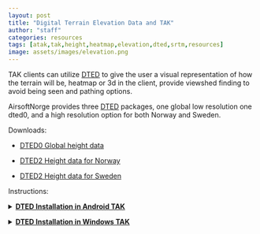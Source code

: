 ```yaml
---
layout: post
title: "Digital Terrain Elevation Data and TAK"
author: "staff"
categories: resources
tags: [atak,tak,height,heatmap,elevation,dted,srtm,resources]
image: assets/images/elevation.png
---
```


TAK clients can utilize [DTED](https://en.wikipedia.org/wiki/DTED) to give the user a visual representation of how the terrain will be, heatmap or 3d in the client, provide viewshed finding to avoid being seen and pathing options. 

AirsoftNorge provides three [DTED](https://en.wikipedia.org/wiki/DTED) packages, one global low resolution one dted0, and a high resolution option for both Norway and Sweden. 

Downloads:

* [DTED0 Global height data](https://github.com/airsoftnorge/DTED0-World/archive/refs/heads/main.zip)

* [DTED2 Height data for Norway](https://github.com/airsoftnorge/DTED2-Norway/archive/refs/heads/master.zip)

* [DTED2 Height data for Sweden](https://github.com/airsoftnorge/DTED2-Sweden/archive/refs/heads/master.zip)

Instructions:

<details>
	<summary><b><u>DTED Installation in Android TAK</u></b></summary>
	<div class="video-thumbnail">
	  <a href="https://youtu.be/UvDtNTvqK2E">
		<img src="https://i.ytimg.com/vi/UvDtNTvqK2E/sddefault.jpg" width="640"/>
		<div class="video-thumbnail-centered"><i class="fa-solid fa-play"></i></div>
	  </a>
	</div>
</details>
<p></p>
<details>
   <summary><b><u>DTED Installation in Windows TAK</u></b></summary>
   <p>
   <p>
      Extract the downloaded zip file to the dted directory:
      <br>
      C:\ProgramData\WinTAK\DTED
   </p>
   </p>
</details>
